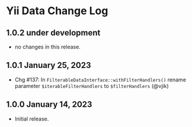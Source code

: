 # Yii Data Change Log

## 1.0.2 under development

- no changes in this release.

## 1.0.1 January 25, 2023

- Chg #137: In `FilterableDataInterface::withFilterHandlers()` rename parameter `$iterableFilterHandlers` to
  `$filterHandlers` (@vjik)

## 1.0.0 January 14, 2023

- Initial release.
